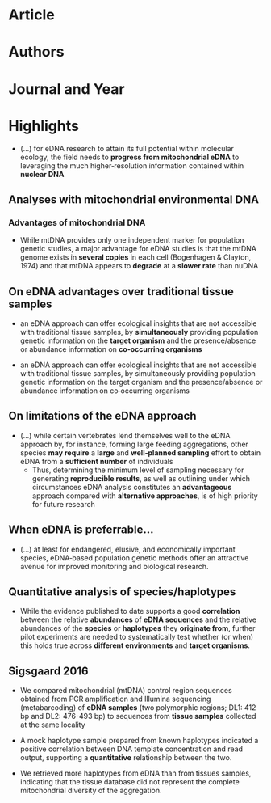 # Article  

# Authors  

# Journal and Year  

# Highlights  
* (...) for eDNA research to attain its full potential within molecular ecology, the field needs to **progress from mitochondrial eDNA** to leveraging the much higher‐resolution information contained within **nuclear DNA**  

## Analyses with mitochondrial environmental DNA  
### Advantages of mitochondrial DNA  
* While mtDNA provides only one independent marker for population genetic studies, a major advantage for eDNA studies is that the mtDNA genome exists in **several copies** in each cell (Bogenhagen & Clayton, 1974) and that mtDNA appears to **degrade** at a **slower rate** than nuDNA

## On eDNA advantages over traditional tissue samples  
* an eDNA approach can offer ecological insights that are not accessible with traditional tissue samples, by **simultaneously** providing population genetic information on the **target organism** and the presence/absence or abundance information on **co‐occurring organisms**

* an eDNA approach can offer ecological insights that are not accessible with traditional tissue samples, by simultaneously providing population genetic information on the target organism and the presence/absence or abundance information on co‐occurring organisms

## On limitations of the eDNA approach  
* (...) while certain vertebrates lend themselves well to the eDNA approach by, for instance, forming large feeding aggregations, other species **may require** a **large** and **well‐planned sampling** effort to obtain eDNA from a **sufficient number** of individuals  
	* Thus, determining the minimum level of sampling necessary for generating **reproducible results**, as well as outlining under which circumstances eDNA analysis constitutes an **advantageous** approach compared with **alternative approaches**, is of high priority for future research

## When eDNA is preferrable...  
* (...) at least for endangered, elusive, and economically important species, eDNA‐based population genetic methods offer an attractive avenue for improved monitoring and biological research.  

## Quantitative analysis of species/haplotypes  
* While the evidence published to date supports a good **correlation** between the relative **abundances** of **eDNA sequences** and the relative abundances of the **species** or **haplotypes** they **originate from**, further pilot experiments are needed to systematically test whether (or when) this holds true across **different environments** and **target organisms**.  

## Sigsgaard 2016 
* We compared mitochondrial (mtDNA) control region sequences obtained from PCR amplification and Illumina sequencing (metabarcoding) of **eDNA samples** (two polymorphic regions; DL1: 412 bp and DL2: 476-493 bp) to sequences from **tissue samples** collected at the same locality

* A mock haplotype sample prepared from known haplotypes indicated a positive correlation between DNA template concentration and read output, supporting a **quantitative** relationship between the two. 

* We retrieved more haplotypes from eDNA than from tissues samples, indicating that the tissue database did not represent the complete mitochondrial diversity of the aggregation.  

